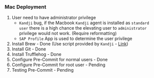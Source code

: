 ### Mac Deployment
1. User need to have administrator privilege
    - `Kandji` bug, if the Macbook `Kandji` agent is installed as `standard user` there is a high chance the elevating user to `administrator` privilege would not work. (Require reformatting)  
    - `SAP Profile` App is used to determine the user privilege
2. Install Brew - Done (Use script provided by `Kandji` - [Link](https://support.kandji.io/support/solutions/articles/72000560518-deploying-homebrew-as-a-custom-script))
3. Install Git - Done
4. Install Trufflehog - Done 
5. Configure Pre-Commit for normal users - Done
5. Configure Pre-Commit for root user - Pending
6. Testing Pre-Commit - Pending
